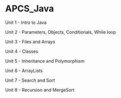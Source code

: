 # APCS_Java
Unit 1 - Intro to Java

Unit 2 - Parameters, Objects, Conditionals, While loop

Unit 3 - Files and Arrays

Unit 4 - Classes


Unit 5 - Inheritance and Polymorphism

Unit 6 - ArrayLists

Unit 7 - Search and Sort

Unit 8 - Recursion and MergeSort
